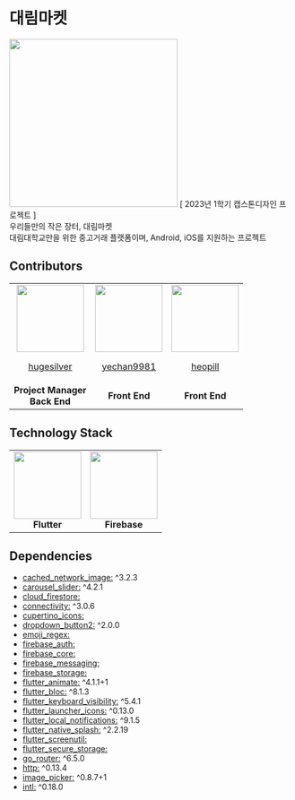 # 대림마켓

<img src="https://github.com/team-ilpalsam/Flutter_DaelimMarket/blob/main/readme/daelimmarket_textless.png" width="300px" height="300px" />
[ 2023년 1학기 캡스톤디자인 프로젝트 ]
<br />
우리들만의 작은 장터, 대림마켓
<br />
대림대학교만을 위한 중고거래 플랫폼이며, Android, iOS를 지원하는 프로젝트

## Contributors
<table>
  <tr>
    <td align="center">
      <a href="https://github.com/hugesilver">
        <img src="https://avatars.githubusercontent.com/u/44265544?v=4" width="120px" height="auto" >
        <br>
        <p>hugesilver</p>
      </a>
    </td>
    <td align="center">
      <a href="https://github.com/yechan9981">
        <img src="https://avatars.githubusercontent.com/u/127668815?v=4" width="120px" height="auto" >
        <br>
        <p>yechan9981</p>
      </a>
    </td>
    <td align="center">
      <a href="https://github.com/heopill">
        <img src="https://avatars.githubusercontent.com/u/24754232?v=4" width="120px" height="auto" >
        <br>
        <p>heopill</p>
      </a>
    </td>
  </tr>
  <tr>
    <td align="center"><b>Project Manager</b><br /><b>Back End</b></td>
    <td align="center"><b>Front End</b></td>
    <td align="center"><b>Front End</b></td>
  </tr>
</table>

## Technology Stack
<table>
  <tr>
    <td align="center">
      <img src="https://github.com/team-ilpalsam/Flutter_DaelimMarket/blob/main/readme/flutter_logo.png" width="120px" height="auto">
      <br>
      <b>Flutter</b>
    </td>
    <td align="center">
      <img src="https://github.com/team-ilpalsam/Flutter_DaelimMarket/blob/main/readme/firebase_logo.png" width="120px" height="auto">
      <br>
      <b>Firebase</b>
    </td>
  </tr>
</table>

## Dependencies
* <a href="https://pub.dev/packages/cached_network_image">cached_network_image:</a> ^3.2.3
* <a href="https://pub.dev/packages/carousel_slider">carousel_slider:</a> ^4.2.1
* <a href="https://pub.dev/packages/cloud_firestore">cloud_firestore: </a>
* <a href="https://pub.dev/packages/connectivity">connectivity:</a> ^3.0.6
* <a href="https://pub.dev/packages/cupertino_icons">cupertino_icons: </a>
* <a href="https://pub.dev/packages/dropdown_button2">dropdown_button2:</a> ^2.0.0
* <a href="https://pub.dev/packages/emoji_regex">emoji_regex: </a>
* <a href="https://pub.dev/packages/firebase_auth">firebase_auth:</a>
* <a href="https://pub.dev/packages/firebase_core">firebase_core: </a>
* <a href="https://pub.dev/packages/firebase_messaging">firebase_messaging:</a>
* <a href="https://pub.dev/packages/firebase_storage">firebase_storage: </a>
* <a href="https://pub.dev/packages/flutter_animate">flutter_animate:</a> ^4.1.1+1
* <a href="https://pub.dev/packages/flutter_bloc">flutter_bloc:</a> ^8.1.3
* <a href="https://pub.dev/packages/flutter_keyboard_visibility">flutter_keyboard_visibility:</a> ^5.4.1
* <a href="https://pub.dev/packages/flutter_launcher_icons">flutter_launcher_icons:</a> ^0.13.0
* <a href="https://pub.dev/packages/flutter_local_notifications">flutter_local_notifications:</a> ^9.1.5
* <a href="https://pub.dev/packages/flutter_native_splash">flutter_native_splash:</a> ^2.2.19
* <a href="https://pub.dev/packages/flutter_screenutil">flutter_screenutil: </a>
* <a href="https://pub.dev/packages/flutter_secure_storage">flutter_secure_storage: </a>
* <a href="https://pub.dev/packages/go_router">go_router:</a> ^6.5.0
* <a href="https://pub.dev/packages/http">http:</a> ^0.13.4
* <a href="https://pub.dev/packages/image_picker">image_picker:</a> ^0.8.7+1
* <a href="https://pub.dev/packages/intl">intl:</a> ^0.18.0
